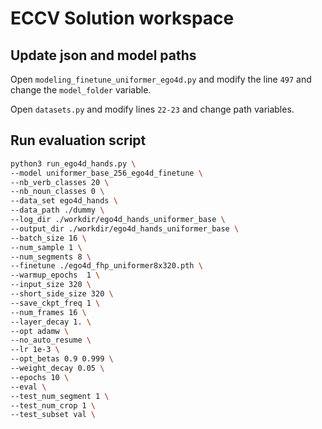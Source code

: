 # ECCV Solution workspace

## Update json and model paths

Open `modeling_finetune_uniformer_ego4d.py` and modify the line `497` and change the `model_folder` variable.

Open `datasets.py` and modify lines `22-23` and change path variables.

## Run evaluation script

```bash
python3 run_ego4d_hands.py \
--model uniformer_base_256_ego4d_finetune \
--nb_verb_classes 20 \
--nb_noun_classes 0 \
--data_set ego4d_hands \
--data_path ./dummy \
--log_dir ./workdir/ego4d_hands_uniformer_base \
--output_dir ./workdir/ego4d_hands_uniformer_base \
--batch_size 16 \
--num_sample 1 \
--num_segments 8 \
--finetune ./ego4d_fhp_uniformer8x320.pth \
--warmup_epochs  1 \
--input_size 320 \
--short_side_size 320 \
--save_ckpt_freq 1 \
--num_frames 16 \
--layer_decay 1. \
--opt adamw \
--no_auto_resume \
--lr 1e-3 \
--opt_betas 0.9 0.999 \
--weight_decay 0.05 \
--epochs 10 \
--eval \
--test_num_segment 1 \
--test_num_crop 1 \
--test_subset val \
```